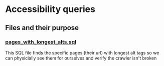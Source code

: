 # Accessibility queries

## Files and their purpose

### [pages_with_longest_alts.sql](./pages_with_longest_alts.sql)

This SQL file finds the specific pages (their url) with longest alt tags so we can physicially see them for ourselves and verify the crawler isn't broken
